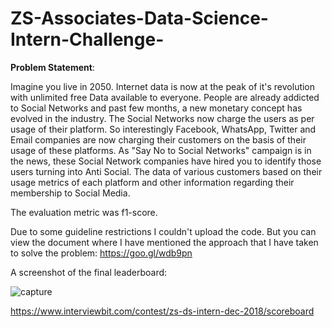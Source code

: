 # ZS-Associates-Data-Science-Intern-Challenge-

**Problem Statement**:

Imagine you live in 2050. Internet data is now at the peak of it's revolution with unlimited free Data available to everyone. People are already addicted to Social Networks and past few months, a new monetary concept has evolved in the industry. The Social Networks now charge the users as per usage of their platform. So interestingly Facebook, WhatsApp, Twitter and Email companies are now charging their customers on the basis of their usage of these platforms. As "Say No to Social Networks" campaign is in the news, these Social Network companies have hired you to identify those users turning into Anti Social. The data of various customers based on their usage metrics of each platform and other information regarding their membership to Social Media.

The evaluation metric was f1-score.

Due to some guideline restrictions I couldn't upload the code. But you can view the document where I have mentioned the approach that I have taken to solve the problem:
https://goo.gl/wdb9pn

A screenshot of the final leaderboard:

![capture](https://user-images.githubusercontent.com/24243687/50097201-58f29980-023f-11e9-9a9b-d33b0d1d793c.PNG)

https://www.interviewbit.com/contest/zs-ds-intern-dec-2018/scoreboard
